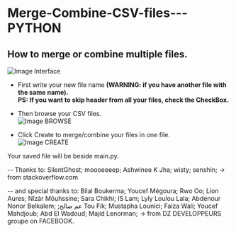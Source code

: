# Merge-Combine-CSV-files---PYTHON
## How to merge or combine multiple files.


![Image Interface](https://i.ibb.co/DRzwCTK/interface.jpg)

- First write your new file name <b>(WARNING: if you have another file with the same name).</b><br>
<b>PS: If you want to skip header from all your files, check the CheckBox.</b><br>


- Then browse your CSV files.<br>
![Image BROWSE](https://i.ibb.co/JqkZK5x/2.jpg)


- Click Create to merge/combine your files in one file.<br>
![Image CREATE](https://i.ibb.co/CVC31f9/3.jpg)

Your saved file will be beside main.py.

-- Thanks to:
SilentGhost;
moooeeeep;
Ashwinee K Jha;
wisty;
senshin;
  -> from stackoverflow.com

-- and special thanks to:
Bilal Boukerma;
Youcef Mégoura;
Rwo Oo;
Lion Aures;
Nîzàr Môuhssine;
Sara Chikhi;
IS Lam;
Lyly Loulou Lala;
Abdenour Nonor Belkalem;
;عم صالح
Tou Fik;
Mustapha Lounici;
Faiza Wali;
Youcef Mahdjoub;
Abd El Wadoud;
Majid Lenorman;
  -> from DZ DEVELOPPEURS groupe on FACEBOOK.
